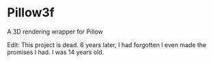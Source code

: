 # Pillow3f
A 3D rendering wrapper for Pillow

Edit: This project is dead. 6 years later, I had forgotten I even made the promises I had. I was 14 years old.
